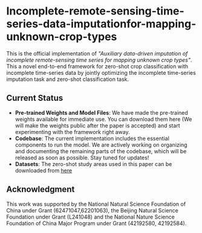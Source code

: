 # Incomplete-remote-sensing-time-series-data-imputationfor-mapping-unknown-crop-types
This is the official implementation of *"Auxiliary data-driven imputation of incomplete remote-sensing time series for mapping unknown crop types"*. This a novel end-to-end framework for zero-shot crop classification with incomplete time-series data by jointly optimizing the incomplete time-series imputation task and zero-shot classification task.

## Current Status

- **Pre-trained Weights and Model Files**: We have made the pre-trained weights available for immediate use. You can download them here (We will make the weights public after the paper is accepted) and start experimenting with the framework right away.
- **Codebase**: The current implementation includes the essential components to run the model. We are actively working on organizing and documenting the remaining parts of the codebase, which will be released as soon as possible. Stay tuned for updates!
- **Datasets**: The zero-shot study areas used in this paper can be downloaded from [here](https://code.earthengine.google.com/c71e63854d28ffed4eab91bd69d57e32) 

## Acknowledgment
This work was supported by the National Natural Science Foundation of China under Grant (62471047,62201063), the Beijing Natural Science Foundation under Grant (L241048) and the National Nature Science Foundation of China Major Program under Grant (42192580, 42192584).
